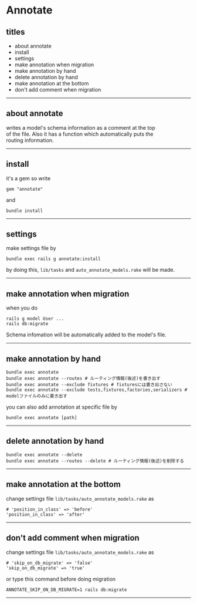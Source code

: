 # Annotate



## titles

* about annotate
* install
* settings
* make annotation when migration
* make annotation by hand
* delete annotation by hand
* make annotation at the bottom
* don't add comment when migration




***



## about annotate
writes a model's schema information as a comment at the top  
of the file. Also it has a function which automatically puts the  
routing information.



***



## install
it's a gem so write
```
gem "annotate"
```
and
```
bundle install
```



***



## settings
make settings file by 
```
bundle exec rails g annotate:install
```
by doing this, `lib/tasks` and `auto_annotate_models.rake` will be made.



***



## make annotation when migration
when you do
```
rails g model User ...
rails db:migrate
```
Schema infomation will be automatically added to the model's file.



***



## make annotation by hand
```
bundle exec annotate
bundle exec annotate --routes # ルーティング情報(後述)を書き出す
bundle exec annotate --exclude fixtures # fixturesには書き出さない
bundle exec annotate --exclude tests,fixtures,factories,serializers # modelファイルのみに書き出す
```
you can also add annotation at specific file by
```
bundle exec annotate [path]
```



***



## delete annotation by hand
```
bundle exec annotate --delete
bundle exec annotate --routes --delete # ルーティング情報(後述)を削除する
```



***



## make annotation at the bottom
change settings file `lib/tasks/auto_annotate_models.rake` as
```
# 'position_in_class' => 'before'
'position_in_class' => 'after'
```



***



## don't add comment when migration
change settings file `lib/tasks/auto_annotate_models.rake` as
```
# 'skip_on_db_migrate' => 'false'
'skip_on_db_migrate' => 'true'
```
or type this command before doing migration
```
ANNOTATE_SKIP_ON_DB_MIGRATE=1 rails db:migrate
```



***



